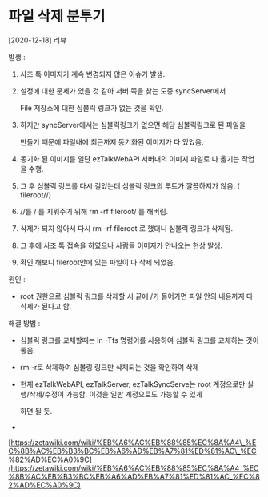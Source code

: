# 파일 삭제 분투기

\[2020-12-18\] 리뷰

발생 :

1. 사조 톡 이미지가 계속 변경되지 않은 이슈가 발생.
2. 설정에 대한 문제가 있을 것 같아 서버 쪽을 찾는 도중 syncServer에서 

    File 저장소에 대한 심볼릭 링크가 없는 것을 확인.

3. 하지만 syncServer에서는 심볼릭링크가 없으면 해당 심볼릭링크로 된 파일을 

    만들기 때문에 파일내에 최근까지 동기화된 이미지가 다 있었음.

4. 동기화 된 이미지를 일단 ezTalkWebAPI 서버내의 이미지 파일로 다 옮기는 작업을 수행.
5. 그 후 심볼릭 링크를 다시 걸었는데 심볼릭 링크의 루트가 깔끔하지가 않음. \( fileroot//\) 
6. //를 / 를 지워주기 위해 rm -rf fileroot/ 를 해버림.
7. 삭제가 되지 않아서 다시 rm -rf fileroot 로 했더니 심볼릭 링크가 삭제됨.
8. 그 후에 사조 톡 접속을 하였으나 사람들 이미지가 안나오는 현상 발생.
9. 확인 해보니 fileroot안에 있는 파일이 다 삭제 되었음.

원인 :

* root 권한으로 심볼릭 링크를 삭제할 시 끝에 /가 들어가면 파일 안의 내용까지 다 삭제가 된다고 함.

해결 방법 :

* 심볼릭 링크를 교체할때는 ln -Tfs 명령어를 사용하여 심볼릭 링크를 교체하는 것이 좋음.
* rm -r로 삭제하여 심볼링 링크만 삭제되는 것을 확인하여 삭제
* 현재 ezTalkWebAPI, ezTalkServer, ezTalkSyncServe는 root 계정으로만 실행/삭제/수정이 가능함. 이것을 일반 계정으로도 가능할 수 있게 

  하면 될 듯.

* 
[https://zetawiki.com/wiki/%EB%A6%AC%EB%88%85%EC%8A%A4\_%EC%8B%AC%EB%B3%BC%EB%A6%AD%EB%A7%81%ED%81%AC\_%EC%82%AD%EC%A0%9C](https://zetawiki.com/wiki/%EB%A6%AC%EB%88%85%EC%8A%A4_%EC%8B%AC%EB%B3%BC%EB%A6%AD%EB%A7%81%ED%81%AC_%EC%82%AD%EC%A0%9C)

